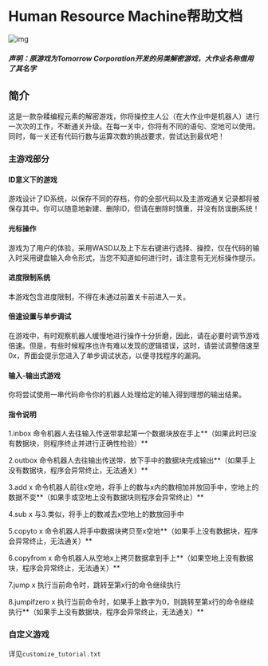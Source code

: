 # Human Resource Machine帮助文档

![img](https://img1.baidu.com/it/u=3117887498,1641747831&fm=253&fmt=auto&app=138&f=JPEG?w=888&h=500)

##### 声明：原游戏为Tomorrow Corporation开发的另类解密游戏，大作业名称借用了其名字

## 简介

这是一款杂糅编程元素的解密游戏，你将操控主人公（在大作业中是机器人）进行一次次的工作，不断通关升级。在每一关中，你将有不同的语句、空地可以使用。同时，每一关还有代码行数与运算次数的挑战要求，尝试达到最优吧！

### 主游戏部分

#### ID意义下的游戏

游戏设计了ID系统，以保存不同的存档，你的全部代码以及主游戏通关记录都将被保存其中。你可以随意地新建、删除ID，但请在删除时慎重，并没有防误删系统！

#### 光标操作

游戏为了用户的体验，采用WASD以及上下左右键进行选择、操控，仅在代码的输入时采用键盘输入命令形式，当您不知道如何进行时，请注意有无光标操作提示。

#### 进度限制系统

本游戏包含进度限制，不得在未通过前置关卡前进入一关。

#### 倍速设置与单步调试

在游戏中，有时观察机器人缓慢地进行操作十分折磨，因此，请在必要时调节游戏倍速。但是，有些时候程序也许有难以发现的逻辑错误，这时，请尝试调整倍速至0x，界面会提示您进入了单步调试状态，以便寻找程序的漏洞。

#### 输入-输出式游戏

你将尝试使用一串代码命令你的机器人处理给定的输入得到理想的输出结果。

#### 指令说明

1.inbox		  命令机器人去往输入传送带拿起第一个数据块放在手上**（如果此时已没有数据块，则程序终止并进行正确性检验）**

2.outbox		命令机器人去往输出传送带，放下手中的数据块完成输出**（如果手上没有数据块，程序会异常终止，无法通关）**

3.add  x		 命令机器人前往x空地，将手上的数与x内的数相加并放回手中，空地上的数据不变**（如果手或空地上没有数据块则程序会异常终止）**

4.sub  x		 与3.类似，将手上的数减去x空地上的数放回手中

5.copyto  x	   命令机器人将手中数据块拷贝至x空地**（如果手上没有数据块，程序会异常终止，无法通关）**

6.copyfrom  x      命令机器人从空地x上拷贝数据拿到手上**（如果空地上没有数据块，程序会异常终止，无法通关）**

7.jump  x	      执行当前命令时，跳转至第x行的命令继续执行

8.jumpifzero  x    执行当前命令时，如果手上数字为0，则跳转至第x行的命令继续执行**（如果手上没有数据块，程序会异常终止，无法通关）**



### 自定义游戏

详见```customize_tutorial.txt```